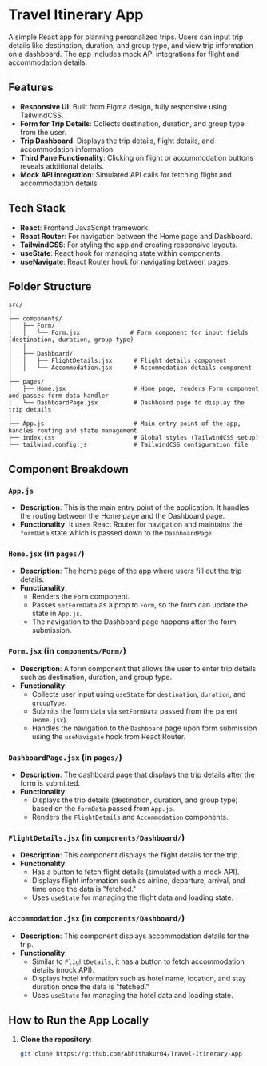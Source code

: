 # Travel Itinerary App

A simple React app for planning personalized trips. Users can input trip details like destination, duration, and group type, and view trip information on a dashboard. The app includes mock API integrations for flight and accommodation details.

## Features
- **Responsive UI**: Built from Figma design, fully responsive using TailwindCSS.
- **Form for Trip Details**: Collects destination, duration, and group type from the user.
- **Trip Dashboard**: Displays the trip details, flight details, and accommodation information.
- **Third Pane Functionality**: Clicking on flight or accommodation buttons reveals additional details.
- **Mock API Integration**: Simulated API calls for fetching flight and accommodation details.

## Tech Stack
- **React**: Frontend JavaScript framework.
- **React Router**: For navigation between the Home page and Dashboard.
- **TailwindCSS**: For styling the app and creating responsive layouts.
- **useState**: React hook for managing state within components.
- **useNavigate**: React Router hook for navigating between pages.

## Folder Structure
```
src/
│
├── components/
│   ├── Form/
│   │   └── Form.jsx              # Form component for input fields (destination, duration, group type)
│   │
│   ├── Dashboard/
│   │   ├── FlightDetails.jsx      # Flight details component
│   │   └── Accommodation.jsx      # Accommodation details component
│
├── pages/
│   ├── Home.jsx                   # Home page, renders Form component and passes form data handler
│   └── DashboardPage.jsx          # Dashboard page to display the trip details
│
├── App.js                         # Main entry point of the app, handles routing and state management
├── index.css                      # Global styles (TailwindCSS setup)
└── tailwind.config.js             # TailwindCSS configuration file
```

## Component Breakdown

### `App.js`
- **Description**: This is the main entry point of the application. It handles the routing between the Home page and the Dashboard page.
- **Functionality**: It uses React Router for navigation and maintains the `formData` state which is passed down to the `DashboardPage`.

### `Home.jsx` (in `pages/`)
- **Description**: The home page of the app where users fill out the trip details.
- **Functionality**: 
  - Renders the `Form` component.
  - Passes `setFormData` as a prop to `Form`, so the form can update the state in `App.js`.
  - The navigation to the Dashboard page happens after the form submission.

### `Form.jsx` (in `components/Form/`)
- **Description**: A form component that allows the user to enter trip details such as destination, duration, and group type.
- **Functionality**: 
  - Collects user input using `useState` for `destination`, `duration`, and `groupType`.
  - Submits the form data via `setFormData` passed from the parent (`Home.jsx`).
  - Handles the navigation to the `Dashboard` page upon form submission using the `useNavigate` hook from React Router.

### `DashboardPage.jsx` (in `pages/`)
- **Description**: The dashboard page that displays the trip details after the form is submitted.
- **Functionality**:
  - Displays the trip details (destination, duration, and group type) based on the `formData` passed from `App.js`.
  - Renders the `FlightDetails` and `Accommodation` components.
  
### `FlightDetails.jsx` (in `components/Dashboard/`)
- **Description**: This component displays the flight details for the trip.
- **Functionality**: 
  - Has a button to fetch flight details (simulated with a mock API).
  - Displays flight information such as airline, departure, arrival, and time once the data is "fetched."
  - Uses `useState` for managing the flight data and loading state.
  
### `Accommodation.jsx` (in `components/Dashboard/`)
- **Description**: This component displays accommodation details for the trip.
- **Functionality**:
  - Similar to `FlightDetails`, it has a button to fetch accommodation details (mock API).
  - Displays hotel information such as hotel name, location, and stay duration once the data is "fetched."
  - Uses `useState` for managing the hotel data and loading state.

## How to Run the App Locally

1. **Clone the repository**:
   ```bash
   git clone https://github.com/Abhithakur04/Travel-Itinerary-App
